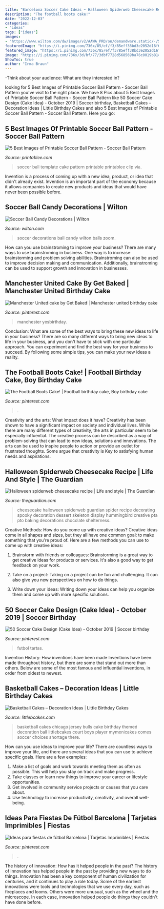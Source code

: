 ```yaml
---
title: "Barcelona Soccer Cake Ideas ~ Halloween Spiderweb Cheesecake Recipe"
description: "The football boots cake!"
date: "2022-12-03"
categories:
- "ideas"
tags: ["ideas"]
images:
- "https://www.wilton.com/dw/image/v2/AAWA_PRD/on/demandware.static/-/Sites-wilton-product-master/default/dw8d57752e/images/product/710-477/710-477SoBaDoMa1501171.jpg?sw=1440&amp;sh=750&amp;sm=fit"
featuredImage: "https://i.pinimg.com/736x/85/ef/f3/85eff38bd3e2052d16f6c7af87547cb4.jpg"
featured_image: "https://i.pinimg.com/736x/85/ef/f3/85eff38bd3e2052d16f6c7af87547cb4.jpg"
image: "https://i.pinimg.com/736x/3d/bf/77/3dbf7728d568569ba76c0019b81c4983.jpg"
ShowToc: true
author: "Irma Braun"
---
```



-Think about your audience: What are they interested in?

	

		
looking for 5 Best Images of Printable Soccer Ball Pattern - Soccer Ball Pattern you've visit to the right place. We have 8 Pics about 5 Best Images of Printable Soccer Ball Pattern - Soccer Ball Pattern like 50 Soccer Cake Design (Cake Idea) - October 2019 | Soccer birthday, Basketball Cakes – Decoration Ideas | Little Birthday Cakes and also 5 Best Images of Printable Soccer Ball Pattern - Soccer Ball Pattern. Here you go:
		
    
## 5 Best Images Of Printable Soccer Ball Pattern - Soccer Ball Pattern

<img loading=lazy src="http://www.printablee.com/postpic/2013/01/soccer-ball-cake-template_388559.jpg" onerror="this.onerror=null;this.src='https://tse2.mm.bing.net/th?id=OIP.WcUNdSnhZ88dt-9SJ9t0NAHaK6&amp;pid=15.1';" alt="5 Best Images of Printable Soccer Ball Pattern - Soccer Ball Pattern">

_Source: printablee.com_

>soccer ball template cake pattern printable printablee clip via. 

	

Invention is a process of coming up with a new idea, product, or idea that didn't already exist. Invention is an important part of the economy because it allows companies to create new products and ideas that would have never been possible before.

    
## Soccer Ball Candy Decorations | Wilton

<img loading=lazy src="https://www.wilton.com/dw/image/v2/AAWA_PRD/on/demandware.static/-/Sites-wilton-product-master/default/dw8d57752e/images/product/710-477/710-477SoBaDoMa1501171.jpg?sw=1440&amp;sh=750&amp;sm=fit" onerror="this.onerror=null;this.src='https://tse3.mm.bing.net/th?id=OIP.1xoL-7sOmQHBPzL8bIp_aQHaHa&amp;pid=15.1';" alt="Soccer Ball Candy Decorations | Wilton">

_Source: wilton.com_

>soccer decorations ball candy wilton balls zoom. 

	

How can you use brainstroming to improve your business?
There are many ways to use brainstroming in business. One way is to increase brainstorming and problem solving abilities. Brainstroming can also be used to improve decision making and communication. Additionally, brainstroming can be used to support growth and innovation in businesses.

    
## Manchester United Cake By Get Baked | Manchester United Birthday Cake

<img loading=lazy src="https://i.pinimg.com/736x/3d/bf/77/3dbf7728d568569ba76c0019b81c4983.jpg" onerror="this.onerror=null;this.src='https://tse4.mm.bing.net/th?id=OIP.mrTu3ATveSBhMy5Tbfs5wwHaJ3&amp;pid=15.1';" alt="Manchester United cake by Get Baked | Manchester united birthday cake">

_Source: pinterest.com_

>manchester yesbirthday. 

	

Conclusion: What are some of the best ways to bring these new ideas to life in your business?
There are so many different ways to bring new ideas to life in your business, and you don't have to stick with one particular approach. You can experiment and find the best way for your business to succeed. By following some simple tips, you can make your new ideas a reality.

    
## The Football Boots Cake! | Football Birthday Cake, Boy Birthday Cake

<img loading=lazy src="https://i.pinimg.com/736x/d8/08/18/d8081808e68a94aa16ad403f95443671.jpg" onerror="this.onerror=null;this.src='https://tse1.mm.bing.net/th?id=OIP.TD_Chw8tjOlDKpkdBkgoDgHaJ4&amp;pid=15.1';" alt="The Football Boots Cake! | Football birthday cake, Boy birthday cake">

_Source: pinterest.com_

>. 

	

Creativity and the arts: What impact does it have?
Creativity has been shown to have a significant impact on society and individual lives. While there are many different types of creativity, the arts in particular seem to be especially influential. The creative process can be described as a way of problem-solving that can lead to new ideas, solutions and innovations. The arts can be used to inspire people to action or provide an outlet for frustrated thoughts. Some argue that creativity is Key to satisfying human needs and aspirations.

    
## Halloween Spiderweb Cheesecake Recipe | Life And Style | The Guardian

<img loading=lazy src="http://static.guim.co.uk/sys-images/Guardian/Pix/pictures/2011/10/27/1319726960672/Spiderweb-cheesecake-008.jpg" onerror="this.onerror=null;this.src='https://tse4.mm.bing.net/th?id=OIP.7lvjE8JQMi9r9jY_kFHqzgHaJu&amp;pid=15.1';" alt="Halloween spiderweb cheesecake recipe | Life and style | The Guardian">

_Source: theguardian.com_

>cheesecake halloween spiderweb guardian spider recipe decorating spooky decoration dessert skeleton display hummingbird creative pta pto baking decorations chocolate shelterness. 

	

Creative Methods: How do you come up with creative ideas?
Creative ideas come in all shapes and sizes, but they all have one common goal: to make something that you're proud of. Here are a few methods you can use to come up with creative ideas:
1. Brainstorm with friends or colleagues: Brainstorming is a great way to get creative ideas for products or services. It's also a good way to get feedback on your work.

2. Take on a project: Taking on a project can be fun and challenging. It can also give you new perspectives on how to do things.

3. Write down your ideas: Writing down your ideas can help you organize them and come up with more specific solutions.

    
## 50 Soccer Cake Design (Cake Idea) - October 2019 | Soccer Birthday

<img loading=lazy src="https://i.pinimg.com/736x/85/ef/f3/85eff38bd3e2052d16f6c7af87547cb4.jpg" onerror="this.onerror=null;this.src='https://tse2.mm.bing.net/th?id=OIP.yRmYGhfYPwZ6HsIripuIJQHaIz&amp;pid=15.1';" alt="50 Soccer Cake Design (Cake Idea) - October 2019 | Soccer birthday">

_Source: pinterest.com_

>futbol tartas. 

	

Invention History: How inventions have been made
Inventions have been made throughout history, but there are some that stand out more than others. Below are some of the most famous and influential inventions, in order from oldest to newest.

    
## Basketball Cakes – Decoration Ideas | Little Birthday Cakes

<img loading=lazy src="http://www.littlebcakes.com/wp-content/uploads/2014/01/Basketball-Cakes-Images-1024x768.jpg" onerror="this.onerror=null;this.src='https://tse2.mm.bing.net/th?id=OIP.abuirn0cvMW12du6CpcuQwHaFj&amp;pid=15.1';" alt="Basketball Cakes – Decoration Ideas | Little Birthday Cakes">

_Source: littlebcakes.com_

>basketball cakes chicago jersey bulls cake birthday themed decoration ball littlebcakes court boys player mymonicakes comes soccer choices shortage there. 

	

How can you use ideas to improve your life?
There are countless ways to improve your life, and there are several ideas that you can use to achieve specific goals. Here are a few examples: 
1. Make a list of goals and work towards meeting them as often as possible. This will help you stay on track and make progress.
2. Take classes or learn new things to improve your career or lifestyle opportunities.
3. Get involved in community service projects or causes that you care about.
4. Use technology to increase productivity, creativity, and overall well-being.

    
## Ideas Para Fiestas De Fútbol Barcelona | Tarjetas Imprimibles | Fiestas

<img loading=lazy src="https://i.pinimg.com/736x/c1/b6/6a/c1b66a9e44f510ab4dd8466ebd6222fa.jpg" onerror="this.onerror=null;this.src='https://tse4.mm.bing.net/th?id=OIP.e7J6JiEYiBL1kOPqLR0iRwHaJ4&amp;pid=15.1';" alt="Ideas para fiestas de fútbol Barcelona | Tarjetas Imprimibles | Fiestas">

_Source: pinterest.com_

>. 

	

The history of innovation: How has it helped people in the past?
The history of innovation has helped people in the past by providing new ways to do things. Innovation has been a key component of human civilization for centuries, and it continues to play a role today. Some of the earliest innovations were tools and technologies that we use every day, such as fireplaces and looms. Others were more unusual, such as the wheel and the microscope. In each case, innovation helped people do things they couldn't have done before.

